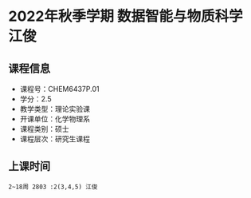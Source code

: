 # 2022年秋季学期 数据智能与物质科学 江俊






## 课程信息

- 课程号：CHEM6437P.01
- 学分：2.5
- 教学类型：理论实验课
- 开课单位：化学物理系
- 课程类别：硕士
- 课程层次：研究生课程

## 上课时间

```
2~18周 2803 :2(3,4,5) 江俊
```

